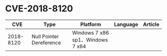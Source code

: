 # CVE-2018-8120

| CVE       | Type                     | Platform                         | Language | Article                                                      |
| --------- | ------------------------ | -------------------------------- | -------- | ------------------------------------------------------------ |
| 2018-8120 | Null Pointer Dereference | Windows 7 x86 sp1、Windows 7 x64 |

